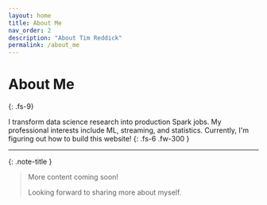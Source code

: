 ```yaml
---
layout: home
title: About Me
nav_order: 2
description: "About Tim Reddick"
permalink: /about_me
---
```


# About Me
{: .fs-9}

I transform data science research into production Spark jobs. My professional interests include ML, streaming, and statistics. Currently, I'm figuring out how to build this website!
{: .fs-6 .fw-300 }

---

{: .note-title }
> More content coming soon!
>
> Looking forward to sharing more about myself.